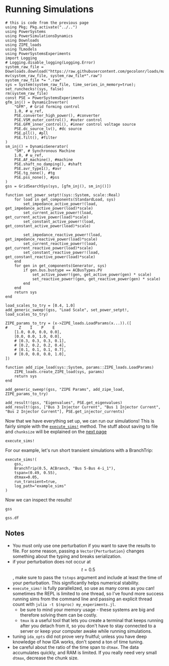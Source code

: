 # Running Simulations

```@setup 1
# this is code from the previous page
using Pkg; Pkg.activate("../..")
using PowerSystems
using PowerSimulationsDynamics
using Downloads
using ZIPE_loads
using TLmodels
using PowerSystemsExperiments
import Logging
# Logging.disable_logging(Logging.Error)
system_raw_file = Downloads.download("https://raw.githubusercontent.com/gecolonr/loads/main/data/raw_data/WSCC_9bus.raw");
mv(system_raw_file, system_raw_file*".raw")
system_raw_file *= ".raw"
sys = System(system_raw_file, time_series_in_memory=true);
set_runchecks!(sys, false)
rm(system_raw_file)
const PSE = PowerSystemsExperiments
gfm_inj() = DynamicInverter(
    "GFM", # Grid forming control
    1.0, # ω_ref,
    PSE.converter_high_power(), #converter
    PSE.VSM_outer_control(), #outer control
    PSE.GFM_inner_control(), #inner control voltage source
    PSE.dc_source_lv(), #dc source
    PSE.pll(), #pll
    PSE.filt(), #filter
)
sm_inj() = DynamicGenerator(
    "SM", # Synchronous Machine
    1.0, # ω_ref,
    PSE.AF_machine(), #machine
    PSE.shaft_no_damping(), #shaft
    PSE.avr_type1(), #avr
    PSE.tg_none(), #tg
    PSE.pss_none(), #pss
)
gss = GridSearchSys(sys, [gfm_inj(), sm_inj()])

function set_power_setpt!(sys::System, scale::Real)
    for load in get_components(StandardLoad, sys)
        set_impedance_active_power!(load, get_impedance_active_power(load)*scale)
        set_current_active_power!(load, get_current_active_power(load)*scale)
        set_constant_active_power!(load, get_constant_active_power(load)*scale)
        
        set_impedance_reactive_power!(load, get_impedance_reactive_power(load)*scale)
        set_current_reactive_power!(load, get_current_reactive_power(load)*scale)
        set_constant_reactive_power!(load, get_constant_reactive_power(load)*scale)
    end
    for gen in get_components(Generator, sys)
        if gen.bus.bustype == ACBusTypes.PV
            set_active_power!(gen, get_active_power(gen) * scale)
            set_reactive_power!(gen, get_reactive_power(gen) * scale)
        end
    end
    return sys
end

load_scales_to_try = [0.4, 1.0]
add_generic_sweep!(gss, "Load Scale", set_power_setpt!, load_scales_to_try)

ZIPE_params_to_try = (x->ZIPE_loads.LoadParams(x...)).([
#     Z    I    P    E
    [1.0, 0.0, 0.0, 0.0],
    [0.0, 0.0, 1.0, 0.0],
    # [0.3, 0.3, 0.3, 0.1],
    # [0.2, 0.2, 0.2, 0.4],
    # [0.1, 0.1, 0.1, 0.7],
    # [0.0, 0.0, 0.0, 1.0],
])

function add_zipe_load(sys::System, params::ZIPE_loads.LoadParams)
    ZIPE_loads.create_ZIPE_load(sys, params)
    return sys
end

add_generic_sweep!(gss, "ZIPE Params", add_zipe_load, ZIPE_params_to_try)

add_result!(gss, "Eigenvalues", PSE.get_eigenvalues)
add_result!(gss, ["Bus 3 Injector Current", "Bus 1 Injector Current", "Bus 2 Injector Current"], PSE.get_injector_currents)

```

Now that we have everything set up, we can run our simulations! This is fairly simple with the [`execute_sims!`](@ref) method. The stuff about saving to file and `chunksize` will be explained on the [next page](saving.md)

```@docs; canonical=false
execute_sims!
```

For our example, let's run short transient simulations with a BranchTrip:

```@example 1
execute_sims!(
    gss, 
    BranchTrip(0.5, ACBranch, "Bus 5-Bus 4-i_1"), 
    tspan=(0.49, 0.55), 
    dtmax=0.05, 
    run_transient=true, 
    log_path="example_sims"
)
```

Now we can inspect the results!
```@example 1
gss
```
```@repl 1
gss.df
```

## Notes
 - You must only use one perturbation if you want to save the results to file. For some reason, passing a `Vector{Perturbation}` changes something about the typing and breaks serialization.
 - if your perturbation does not occur at $$t=0.5$$, make sure to pass the `tstops` argument and include at least the time of your perturbation. This significantly helps numerical stability.
 - `execute_sims!` is fully parallelized, so use as many cores as you can! sometimes the REPL is limited to one thread, so I've found more success running sims from the command line and passing an explicit thread count with `julia -t $(nproc) my_experiments.jl`.
    - be sure to mind your memory usage - these systems are big and therefore solving them can be costly.
    - `tmux` is a useful tool that lets you create a terminal that keeps running after you detach from it, so you don't have to stay connected to a server or keep your computer awake while running simulations.
 - tuning `ida_opts` did not prove very fruitful; unless you have deep knowledge of how IDA works, don't spend a ton of time tuning.
 - be careful about the ratio of the time span to `dtmax`. The data accumulates quickly, and RAM is limited. If you really need very small `dtmax`, decrease the chunk size.